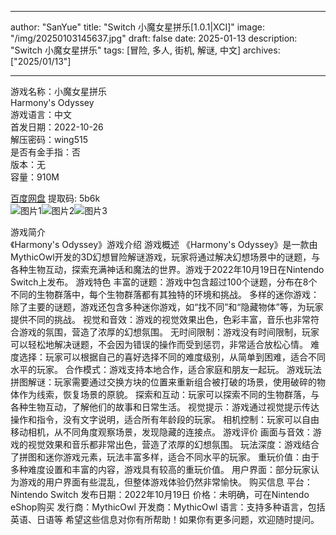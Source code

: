 
---
author: "SanYue"
title: "Switch 小魔女星拼乐[1.0.1|XCI]"
image: "/img/20250103145637.jpg"
draft: false
date: 2025-01-13
description: "Switch 小魔女星拼乐"
tags: [冒险, 多人, 街机, 解谜, 中文]
archives: ["2025/01/13"]

---

游戏名称：小魔女星拼乐   
Harmony's Odyssey    
游戏语言：中文  
首发日期：2022-10-26  
解压密码：wing515  
是否有金手指：否  
版本：无   
容量：910M

[百度网盘](https://pan.baidu.com/s/1tOqNZWeACNDI89SvglQApw) 提取码: 5b6k  
![图片1](/img/433cd1.jpg)![图片2](/img/2ce768.jpg)![图片3](/img/bbf8cc.jpg)  

游戏简介  
《Harmony's Odyssey》游戏介绍
游戏概述
《Harmony's Odyssey》是一款由MythicOwl开发的3D幻想冒险解谜游戏，玩家将通过解决幻想场景中的谜题，与各种生物互动，探索充满神话和魔法的世界。游戏于2022年10月19日在Nintendo Switch上发布。
游戏特色
丰富的谜题：游戏中包含超过100个谜题，分布在8个不同的生物群落中，每个生物群落都有其独特的环境和挑战。
多样的迷你游戏：除了主要的谜题，游戏还包含多种迷你游戏，如“找不同”和“隐藏物体”等，为玩家提供不同的挑战。
视觉和音效：游戏的视觉效果出色，色彩丰富，音乐也非常符合游戏的氛围，营造了浓厚的幻想氛围。
无时间限制：游戏没有时间限制，玩家可以轻松地解决谜题，不会因为错误的操作而受到惩罚，非常适合放松心情。
难度选择：玩家可以根据自己的喜好选择不同的难度级别，从简单到困难，适合不同水平的玩家。
合作模式：游戏支持本地合作，适合家庭和朋友一起玩。
游戏玩法
拼图解谜：玩家需要通过交换方块的位置来重新组合被打破的场景，使用破碎的物体作为线索，恢复场景的原貌。
探索和互动：玩家可以探索不同的生物群落，与各种生物互动，了解他们的故事和日常生活。
视觉提示：游戏通过视觉提示传达操作和指令，没有文字说明，适合所有年龄段的玩家。
相机控制：玩家可以自由移动相机，从不同角度观察场景，发现隐藏的连接点。
游戏评价
画面与音效：游戏的视觉效果和音乐都非常出色，营造了浓厚的幻想氛围。
玩法深度：游戏结合了拼图和迷你游戏元素，玩法丰富多样，适合不同水平的玩家。
重玩价值：由于多种难度设置和丰富的内容，游戏具有较高的重玩价值。
用户界面：部分玩家认为游戏的用户界面有些混乱，但整体游戏体验仍然非常愉快。
购买信息
平台：Nintendo Switch
发布日期：2022年10月19日
价格：未明确，可在Nintendo eShop购买
发行商：MythicOwl
开发商：MythicOwl
语言：支持多种语言，包括英语、日语等
希望这些信息对你有所帮助！如果你有更多问题，欢迎随时提问。
